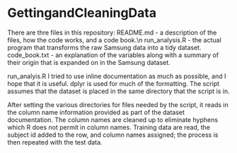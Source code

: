 # GettingandCleaningData

There are thre files in this repository:
  README.md - a description of the files, how the code works, and a code book.\n
  run_analysis.R - the actual program that transforms the raw Samsung data into a tidy dataset.
  code_book.txt - an explanation of the variables along with a summary of their origin that is expanded on in the Samsung
                  dataset.
                  
run_analyis.R
  I tried to use inline documentation as much as possible, and I hope that it is useful.  dplyr is used for much
  of the formatting.  The script assumes that the dataset is placed in the same directory that the script is in.
  
  After setting the various directories for files needed by the script, it reads in the column name information
  provided as part of the dataset documentation.  The column names are cleaned up to eliminate hyphens which R does
  not permit in column names.  Training data are read, the subject id added to the row, and column names assigned; the
  process is then repeated with the test data.
